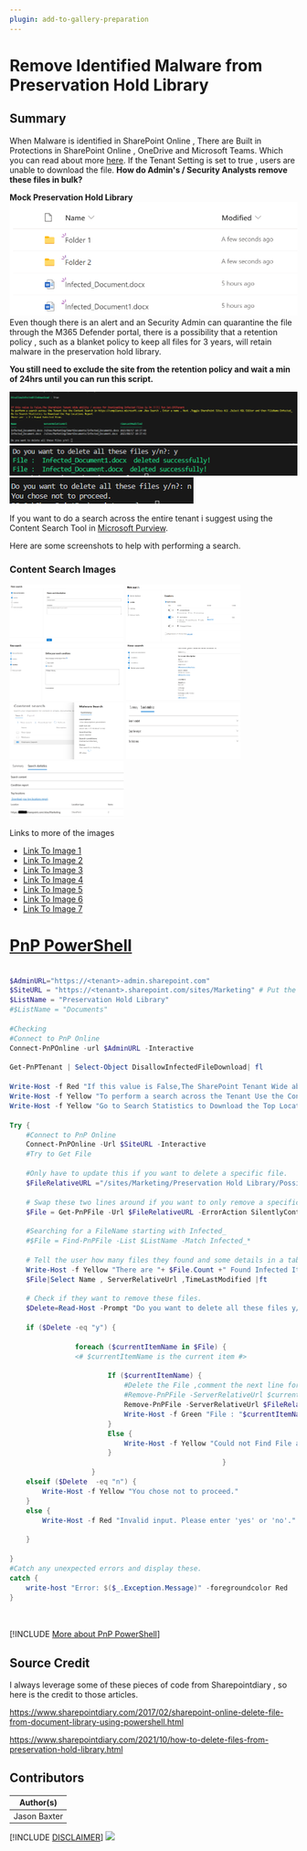 ```yaml
---
plugin: add-to-gallery-preparation
---
```


# Remove Identified Malware from Preservation Hold Library

## Summary

When Malware is identified in SharePoint Online , There are Built in Protections in SharePoint Online , OneDrive and Microsoft Teams. Which you can read about more [here](https://learn.microsoft.com/en-us/microsoft-365/security/office-365-security/anti-malware-protection-for-spo-odfb-teams-about?view=o365-worldwide). If the Tenant Setting is set to true , users are unable to download the file. **How do Admin's / Security Analysts remove these files in bulk?**

**Mock Preservation Hold Library**
![Example Screenshot](assets/MalwareDetected.png)
Even though there is an alert and an Security Admin can quarantine the file through the M365 Defender portal, there is a possibility that a retention policy , such as a blanket policy to keep all files for 3 years, will retain malware in the preservation hold library.

**You still need to exclude the site from the retention policy and wait a min of 24hrs until you can run this script.**

![Example Screenshot](assets/example.png)
![Example Screenshot](assets/Confirm.png)
![Example Screenshot](assets/Decline.png)

If you want to do a search across the entire tenant i suggest using the Content Search Tool in [Microsoft Purview](https://compliance.microsoft.com/contentsearchv2).

Here are some screenshots to help with performing a search.
### Content Search Images
<img src="assets/ContentSearch1.png" width="200" height="100">
<img src="assets/ContentSearch2.png" width="200" height="100">
<img src="assets/ContentSearch3.png" width="200" height="100">
<img src="assets/ContentSearch4.png" width="200" height="100">
<img src="assets/ContentSearch5.png" width="200" height="100">
<img src="assets/ContentSearch6.png" width="200" height="100">
<img src="assets/ContentSearch7.png" width="200" height="100">

Links to more of the images

* [Link To Image 1 ](assets/ContentSearch1.png)
* [Link To Image 2 ](assets/ContentSearch2.png)
* [Link To Image 3 ](assets/ContentSearch3.png)
* [Link To Image 4 ](assets/ContentSearch4.png)
* [Link To Image 5 ](assets/ContentSearch5.png)
* [Link To Image 6 ](assets/ContentSearch6.png)
* [Link To Image 7 ](assets/ContentSearch7.png)

# [PnP PowerShell](#tab/pnpps)

```powershell

$AdminURL="https://<tenant>-admin.sharepoint.com"
$SiteURL = "https://<tenant>.sharepoint.com/sites/Marketing" # Put the affected Site or Onedrive URL
$ListName = "Preservation Hold Library"
#$ListName = "Documents"

#Checking
#Connect to PnP Online
Connect-PnPOnline -url $AdminURL -Interactive

Get-PnPTenant | Select-Object DisallowInfectedFileDownload| fl

Write-Host -f Red "If this value is False,The SharePoint Tenant Wide ability / access for downloading infected files is On !!!!| Run Set-SPOTenant"
Write-Host -f Yellow "To perform a search across the Tenant Use the Content Search in https://compliance.microsoft.com ,New Search , Enter a name , Next ,Toggle SharePoint Sites All ,Select KQL Editor and then FileName:Infected_"
Write-Host -f Yellow "Go to Search Statistics to Download the Top Locations Report"

Try {
    #Connect to PnP Online
    Connect-PnPOnline -Url $SiteURL -Interactive
    #Try to Get File

    #Only have to update this if you want to delete a specific file.
    $FileRelativeURL ="/sites/Marketing/Preservation Hold Library/Possible Deals.xlsx"   #here we will paste the remainder of the file path from the affected file.
    
    # Swap these two lines around if you want to only remove a specific file.
    $File = Get-PnPFile -Url $FileRelativeURL -ErrorAction SilentlyContinue

    #Searching for a FileName starting with Infected_
    #$File = Find-PnPFile -List $ListName -Match Infected_*
    
    # Tell the user how many files they found and some details in a table of the files.
    Write-Host -f Yellow "There are "+ $File.Count +" Found Infected Items"
    $File|Select Name , ServerRelativeUrl ,TimeLastModified |ft
    
    # Check if they want to remove these files.
    $Delete=Read-Host -Prompt "Do you want to delete all these files y/n?"

    if ($Delete -eq "y") {

                foreach ($currentItemName in $File) {
                <# $currentItemName is the current item #>

                        If ($currentItemName) {
                            #Delete the File ,comment the next line for testing how this works.
                            #Remove-PnPFile -ServerRelativeUrl $currentItemName.ServerRelativeUrl -Force
                            Remove-PnPFile -ServerRelativeUrl $FileRelativeURL  -Force
                            Write-Host -f Green "File : "$currentItemName.Name" deleted successfully!"
                        }
                        Else {
                            Write-Host -f Yellow "Could not Find File at "+$currentItemName.ServerRelativeUrl
                        }
                                                    }
                    }
    elseif ($Delete  -eq "n") {
        Write-Host -f Yellow "You chose not to proceed."
    } 
    else {
        Write-Host -f Red "Invalid input. Please enter 'yes' or 'no'."
       
    }

}
#Catch any unexpected errors and display these.
catch {
    write-host "Error: $($_.Exception.Message)" -foregroundcolor Red
}




```
[!INCLUDE [More about PnP PowerShell](../../docfx/includes/MORE-PNPPS.md)]


## Source Credit

I always leverage some of these pieces of code from Sharepointdiary , so here is the credit to those articles.

https://www.sharepointdiary.com/2017/02/sharepoint-online-delete-file-from-document-library-using-powershell.html

https://www.sharepointdiary.com/2021/10/how-to-delete-files-from-preservation-hold-library.html


## Contributors

| Author(s) |
|-----------|
| Jason Baxter|


[!INCLUDE [DISCLAIMER](../../docfx/includes/DISCLAIMER.md)]
<img src="https://m365-visitor-stats.azurewebsites.net/script-samples/scripts/template-script-submission" aria-hidden="true" />